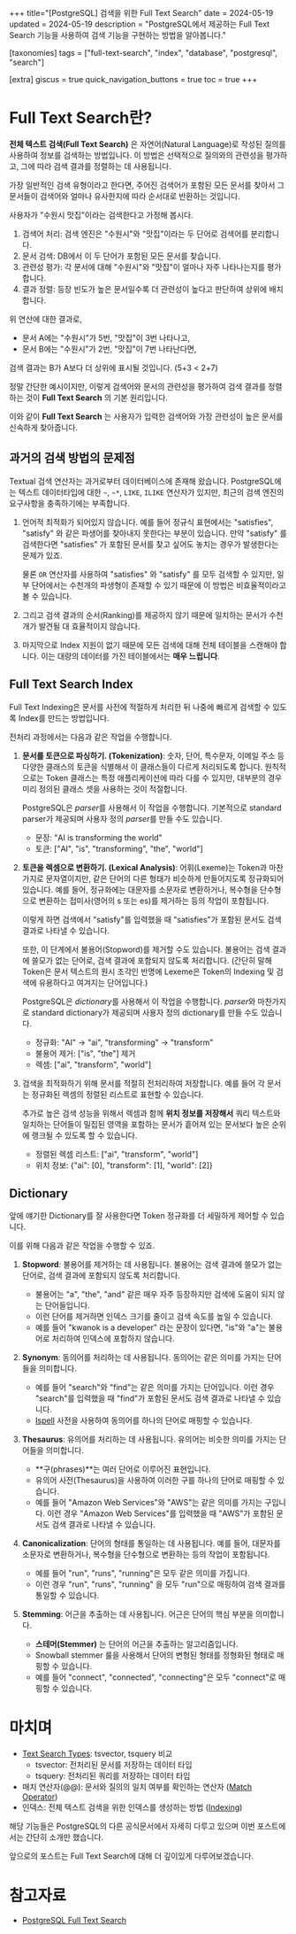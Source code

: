 +++
title="[PostgreSQL] 검색을 위한 Full Text Search"
date = 2024-05-19
updated = 2024-05-19
description = "PostgreSQL에서 제공하는 Full Text Search 기능을 사용하여 검색 기능을 구현하는 방법을 알아봅니다."

[taxonomies]
tags = ["full-text-search", "index", "database", "postgresql", "search"]

[extra]
giscus = true
quick_navigation_buttons = true
toc = true
+++


# Full Text Search란?

**전체 텍스트 검색(Full Text Search)** 은 자연어(Natural Language)로 작성된 질의를 사용하여 정보를 검색하는 방법입니다. 이 방법은 선택적으로 질의와의 관련성을 평가하고, 그에 따라 검색 결과를 정렬하는 데 사용됩니다.

가장 일반적인 검색 유형이라고 한다면, 주어진 검색어가 포함된 모든 문서를 찾아서 그 문서들이 검색어와 얼마나 유사한지에 따라 순서대로 반환하는 것입니다.

사용자가 "수원시 맛집"이라는 검색한다고 가정해 봅시다.

1. 검색어 처리: 검색 엔진은 "수원시"와 "맛집"이라는 두 단어로 검색어를 분리합니다.
2. 문서 검색: DB에서 이 두 단어가 포함된 모든 문서를 찾습니다.
3. 관련성 평가: 각 문서에 대해 "수원시"와 "맛집"이 얼마나 자주 나타나는지를 평가합니다.
4. 결과 정렬: 등장 빈도가 높은 문서일수록 더 관련성이 높다고 판단하여 상위에 배치합니다.

위 연산에 대한 결과로, 

- 문서 A에는 "수원시"가 5번, "맛집"이 3번 나타나고,
- 문서 B에는 "수원시"가 2번, "맛집"이 7번 나타난다면,

검색 결과는 B가 A보다 더 상위에 표시될 것입니다. (5+3 < 2+7)

정말 간단한 예시이지만, 이렇게 검색어와 문서의 관련성을 평가하여 검색 결과를 정렬하는 것이 **Full Text Search** 의 기본 원리입니다.

이와 같이 **Full Text Search** 는 사용자가 입력한 검색어와 가장 관련성이 높은 문서를 신속하게 찾아줍니다. 

## 과거의 검색 방법의 문제점

Textual 검색 연산자는 과거로부터 데이터베이스에 존재해 왔습니다. PostgreSQL에는 텍스트 데이터타입에 대한 `~`, `~*`, `LIKE`, `ILIKE` 연산자가 있지만, 최근의 검색 엔진의 요구사항을 충족하기에는 부족합니다.

1. 언어적 최적화가 되어있지 않습니다. 예를 들어 정규식 표현에서는 "satisfies", "satisfy" 와 같은 파생어를 찾아내지 못한다는 부분이 있습니다. 만약 "satisfy" 를 검색한다면 "satisfies" 가 포함된 문서를 찾고 싶어도 놓치는 경우가 발생한다는 문제가 있죠.

    물론 `OR` 연산자를 사용하여 "satisfies" 와 "satisfy" 를 모두 검색할 수 있지만, 일부 단어에서는 수천개의 파생형이 존재할 수 있기 때문에 이 방법은 비효율적이라고 볼 수 있습니다.

2. 그리고 검색 결과의 순서(Ranking)를 제공하지 않기 때문에 일치하는 문서가 수천개가 발견될 대 효율적이지 않습니다.

3. 마지막으로 Index 지원이 없기 때문에 모든 검색에 대해 전체 테이블을 스캔해야 합니다. 이는 대량의 데이터를 가진 테이블에서는 **매우 느립니다**.

## Full Text Search Index

Full Text Indexing은 문서를 사전에 적절하게 처리한 뒤 나중에 빠르게 검색할 수 있도록 Index를 만드는 방법입니다.

전처리 과정에서는 다음과 같은 작업을 수행합니다.

1. **문서를 토큰으로 파싱하기. (Tokenization)**: 숫자, 단어, 특수문자, 이메일 주소 등 다양한 클래스의 토큰을 식별해서 이 클래스들이 다르게 처리되도록 합니다. 원칙적으로는 Token 클래스는 특정 애플리케이션에 따라 다를 수 있지만, 대부분의 경우 미리 정의된 클래스 셋을 사용하는 것이 적절합니다. 

    PostgreSQL은 *parser*를 사용해서 이 작업을 수행합니다. 기본적으로 standard parser가 제공되며 사용자 정의 *parser*를 만들 수도 있습니다.

    - 문장: "AI is transforming the world"
    - 토큰: ["AI", "is", "transforming", "the", "world"]

2. **토큰을 렉셈으로 변환하기. (Lexical Analysis)**: 어휘(Lexeme)는 Token과 마찬가지로 문자열이지만, 같은 단어의 다른 형태가 비슷하게 만들어지도록 정규화되어 있습니다. 예를 들어, 정규화에는 대문자를 소문자로 변환하거나, 복수형을 단수형으로 변환하는 접미사(영어의 s 또는 es)를 제거하는 등의 작업이 포함됩니다.

    이렇게 하면 검색에서 "satisfy"를 입력했을 때 "satisfies"가 포함된 문서도 검색 결과로 나타낼 수 있습니다.

    또한, 이 단계에서 불용어(Stopword)를 제거할 수도 있습니다. 불용어는 검색 결과에 쓸모가 없는 단어로, 검색 결과에 포함되지 않도록 처리합니다. (간단히 말해 Token은 문서 텍스트의 원시 조각인 반명에 Lexeme은 Token의 Indexing 및 검색에 유용하다고 여겨지는 단어입니다.) 

    PostgreSQL은 *dictionary*를 사용해서 이 작업을 수행합니다. *parser*와 마찬가지로 standard dictionary가 제공되며 사용자 정의 dictionary를 만들 수도 있습니다.

    - 정규화: "AI" → "ai", "transforming" → "transform"
    - 불용어 제거: ["is", "the"] 제거
    - 렉셈: ["ai", "transform", "world"]

3. 검색을 최적화하기 위해 문서를 적절히 전처리하여 저장합니다. 예를 들어 각 문서는 정규화된 렉셈의 정렬된 리스트로 표현할 수 있습니다. 

    추가로 높은 검색 성능을 위해서 렉셈과 함께 **위치 정보를 저장해서** 쿼리 텍스트와 일치하는 단어들이 밀집된 영역을 포함하는 문서가 흩어져 있는 문서보다 높은 순위에 랭크될 수 있도록 할 수 있습니다.

    - 정렬된 렉셈 리스트: ["ai", "transform", "world"]
    - 위치 정보: {"ai": [0], "transform": [1], "world": [2]}

## Dictionary

앞에 얘기한 Dictionary를 잘 사용한다면 Token 정규화를 더 세밀하게 제어할 수 있습니다. 

이를 위해 다음과 같은 작업을 수행할 수 있죠.

1. **Stopword**: 불용어를 제거하는 데 사용됩니다. 불용어는 검색 결과에 쓸모가 없는 단어로, 검색 결과에 포함되지 않도록 처리합니다.

    - 불용어는 "a", "the", "and" 같은 매우 자주 등장하지만 검색에 도움이 되지 않는 단어들입니다.
    - 이런 단어를 제거하면 인덱스 크기를 줄이고 검색 속도를 높일 수 있습니다.
    - 예를 들어 "kwanok is a developer" 라는 문장이 있다면, "is"와 "a"는 불용어로 처리하여 인덱스에 포함하지 않습니다.

2. **Synonym**: 동의어를 처리하는 데 사용됩니다. 동의어는 같은 의미를 가지는 단어들을 의미합니다.

    - 예를 들어 "search"와 "find"는 같은 의미를 가지는 단어입니다. 이런 경우 "search"를 입력했을 때 "find"가 포함된 문서도 검색 결과로 나타낼 수 있습니다.
    - [Ispell](https://en.wikipedia.org/wiki/Ispell) 사전을 사용하여 동의어를 하나의 단어로 매핑할 수 있습니다.

3. **Thesaurus**: 유의어를 처리하는 데 사용됩니다. 유의어는 비슷한 의미를 가지는 단어들을 의미합니다.

    - **구(phrases)**는 여러 단어로 이루어진 표현입니다.
    - 유의어 사전(Thesaurus)을 사용하여 이러한 구를 하나의 단어로 매핑할 수 있습니다.
    - 예를 들어 "Amazon Web Services"와 "AWS"는 같은 의미를 가지는 구입니다. 이런 경우 "Amazon Web Services"를 입력했을 때 "AWS"가 포함된 문서도 검색 결과로 나타낼 수 있습니다.

4. **Canonicalization**: 단어의 형태를 통일하는 데 사용됩니다. 예를 들어, 대문자를 소문자로 변환하거나, 복수형을 단수형으로 변환하는 등의 작업이 포함됩니다.

    - 예를 들어 "run", "runs", "running"은 모두 같은 의미를 가집니다.
    - 이런 경우 "run", "runs", "running" 을 모두 "run"으로 매핑하여 검색 결과를 통일할 수 있습니다.

5. **Stemming**: 어근을 추출하는 데 사용됩니다. 어근은 단어의 핵심 부분을 의미합니다.

    - **스테머(Stemmer)** 는 단어의 어근을 추출하는 알고리즘입니다.
    - Snowball stemmer 룰을 사용해서 단어의 변형된 형태를 정형화된 형태로 매핑할 수 있습니다.
    - 예를 들어 "connect", "connected", "connecting"은 모두 "connect"로 매핑할 수 있습니다.


# 마치며

- [Text Search Types](https://www.postgresql.org/docs/current/datatype-textsearch.html): tsvector, tsquery 비교
    - tsvector: 전처리된 문서를 저장하는 데이터 타입
    - tsquery: 전처리된 쿼리를 저장하는 데이터 타입
- 매치 연산자(@@): 문서와 질의의 일치 여부를 확인하는 연산자 ([Match Operator](https://www.postgresql.org/docs/current/textsearch-intro.html#TEXTSEARCH-MATCHING))
- 인덱스: 전체 텍스트 검색을 위한 인덱스를 생성하는 방법 ([Indexing](https://www.postgresql.org/docs/current/textsearch-indexes.html))

해당 기능들은 PostgreSQL의 다른 공식문서에서 자세히 다루고 있으며 이번 포스트에서는 간단히 소개만 했습니다.

앞으로의 포스트는 Full Text Search에 대해 더 깊이있게 다루어보겠습니다.


# 참고자료

- [PostgreSQL Full Text Search](https://www.postgresql.org/docs/current/textsearch-intro.html)
